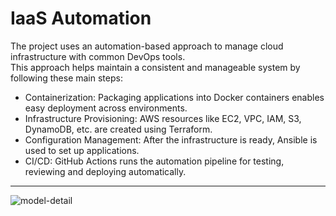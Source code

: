 # IaaS Automation

The project uses an automation-based approach to manage cloud infrastructure with common DevOps tools.  
This approach helps maintain a consistent and manageable system by following these main steps:
* Containerization: Packaging applications into Docker containers enables easy deployment across environments.
* Infrastructure Provisioning: AWS resources like EC2, VPC, IAM, S3, DynamoDB, etc. are created using Terraform.
* Configuration Management: After the infrastructure is ready, Ansible is used to set up applications.
* CI/CD: GitHub Actions runs the automation pipeline for testing, reviewing and deploying automatically.

---
![model-detail](https://github.com/user-attachments/assets/8a4e30d0-a9f4-4853-bd65-efa954c776f9)
